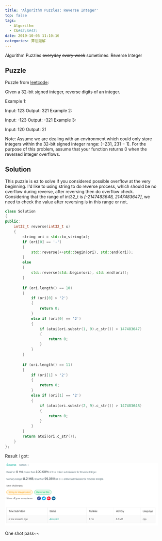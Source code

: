 ```yaml
---
title: 'Algorithm Puzzles: Reverse Integer'
top: false
tags:
  - Algorithm
  - C&#43;&#43;
date: 2019-10-05 11:10:16
categories: 算法题解
---
```

Algorithm Puzzles ~~everyday~~ ~~every week~~ sometimes: Reverse Integer

<!--more-->

## Puzzle

Puzzle from [leetcode](https://leetcode.com):

Given a 32-bit signed integer, reverse digits of an integer.

Example 1:

Input: 123
Output: 321
Example 2:

Input: -123
Output: -321
Example 3:

Input: 120
Output: 21

Note:
Assume we are dealing with an environment which could only store integers within the 32-bit signed integer range: [−231,  231 − 1]. For the purpose of this problem, assume that your function returns 0 when the reversed integer overflows.

## Solution

This puzzle is ez to solve if you considered possible overflow at the very beginning. I'd like to using string to do reverse process, which should be no overflow during reverse, after reversing then do overflow check. Considering that the range of int32_t is *[-2147483648, 2147483647]*, we need to check the value after reversing is in this range or not.

```cpp
class Solution
{
public:
    int32_t reverse(int32_t x)
    {
        string ori = std::to_string(x);
        if (ori[0] == '-')
        {
            std::reverse(++std::begin(ori), std::end(ori));
        }
        else
        {
            std::reverse(std::begin(ori), std::end(ori));
        }

        if (ori.length() == 10)
        {
            if (ori[0] > '2')
            {
                return 0;
            }
            else if (ori[0] == '2')
            {
                if (atoi(ori.substr(1, 9).c_str()) > 147483647)
                {
                    return 0;
                }
            }
        }

        if (ori.length() == 11)
        {
            if (ori[1] > '2')
            {
                return 0;
            }
            else if (ori[1] == '2')
            {
                if (atoi(ori.substr(2, 9).c_str()) > 147483648)
                {
                    return 0;
                }
            }
        }
        return atoi(ori.c_str());
    }
};
```

Result I got:

![](Algorithm-Puzzles-Reverse-Integer/s1.png)

One shot pass~~
